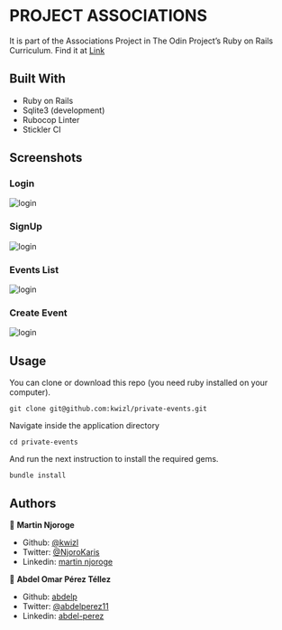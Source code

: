 # PROJECT ASSOCIATIONS
It is part of the Associations Project in The Odin Project’s Ruby on Rails Curriculum. Find it at 
[Link](https://www.theodinproject.com/courses/ruby-on-rails/lessons/associations#your-task)


## Built With

- Ruby on Rails
- Sqlite3 (development)
- Rubocop Linter
- Stickler CI

## Screenshots

### Login

![login](/app/assets/images/login.png)

### SignUp

![login](/app/assets/images/sign_up.png)

### Events List

![login](/app/assets/images/events.png)

### Create Event

![login](/app/assets/images/create_event.png)


## Usage

You can clone or download this repo (you need ruby installed on your computer).

    git clone git@github.com:kwizl/private-events.git

Navigate inside the application directory

    cd private-events

And run the next instruction to install the required gems.
    
    bundle install

## Authors

👤 **Martin Njoroge**

- Github: [@kwizl](https://github.com/kwizl)
- Twitter: [@NjoroKaris](https://twitter.com/NjoroKaris)
- Linkedin: [martin njoroge](https://www.linkedin.com/in/martin-njoroge-098774110/)

👤 **Abdel Omar Pérez Téllez**

- Github: [abdelp](https://github.com/abdelp)
- Twitter: [@abdelperez11](https://twitter.com/abdelperez11) 
- Linkedin: [abdel-perez](https://www.linkedin.com/in/abdel-perez/)
